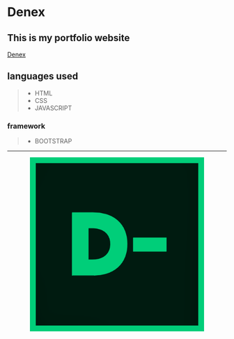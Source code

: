 # Denex

**This is my portfolio website**
---
[Denex](https://denex8poulose.github.io/Denex/)

 ## languages used  

> - HTML
> - CSS
> - JAVASCRIPT

### framework  
> - BOOTSTRAP
---


<p align="center"><img src="Icon.png" width="400" height="400" alt="icon"></p>

